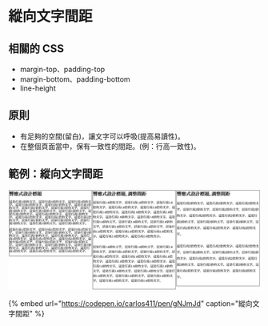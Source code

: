 # 縱向文字間距

## 相關的 CSS

* margin-top、padding-top
* margin-bottom、padding-bottom
* line-height

## 原則

* 有足夠的空間\(留白\)，讓文字可以呼吸\(提高易讀性\)。
* 在整個頁面當中，保有一致性的間距。\(例：行高一致性\)。

## 範例：縱向文字間距

![&#x7E31;&#x5411;&#x6587;&#x5B57;&#x9593;&#x8DDD;&#x5DEE;&#x7570;](../../.gitbook/assets/line_spacing.png)

{% embed url="https://codepen.io/carlos411/pen/gNJmJd" caption="縱向文字間距" %}



